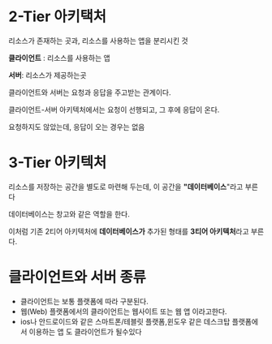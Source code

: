 # 2-Tier 아키택처 

리소스가 존재하는 곳과, 리소스를 사용하는 앱을 분리시킨 것  

**클라이언트** : 리소스를 사용하는 앱  

**서버**: 리소스가 제공하는곳  



클라이언트와 서버는 요청과 응답을 주고받는 관계이다.

클라이언트-서버 아키텍처에서는 요청이 선행되고, 그 후에 응답이 온다.

요청하지도 않았는데, 응답이 오는 경우는 없음

# 3-Tier 아키텍처

리소스를 저장하는 공간을 별도로 마련해 두는데, 이 공간을 **"데이터베이스**"라고 부른다

데이터베이스는 창고와 같은 역할을 한다.

이처럼 기존 2티어 아키텍처에 **데이터베이스가** 추가된 형태를 **3티어 아키텍처**라고 부른다.

# 클라이언트와 서버 종류

- 클라이언트는 보통 플랫폼에 따라 구분된다.
- 웹(Web) 플랫폼에서의 클라이언트는 웹사이트 또는 웹 앱 이라고한다.
- ios나 안드로이드와 같은 스마트폰/테블릿 플랫폼,윈도우 같은 데스크탑 플랫폼에서 이용하는 앱 도 클라이언트가 될수있다

